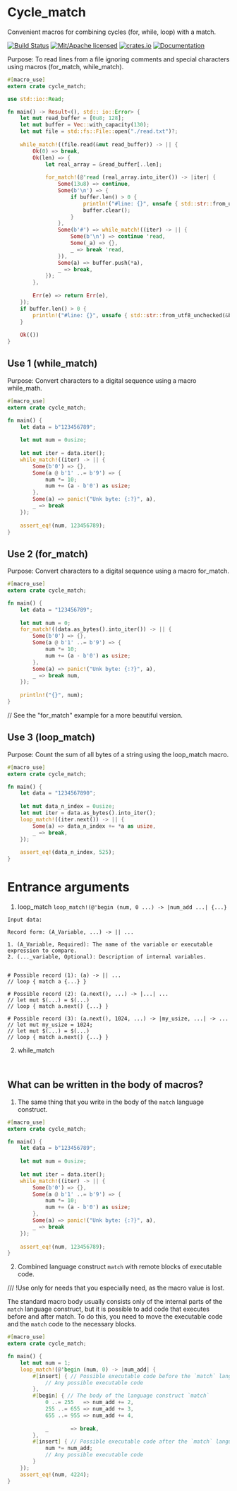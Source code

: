 # Cycle_match

Convenient macros for combining cycles (for, while, loop) with a match.

[![Build Status](https://travis-ci.org/clucompany/cycle_match.svg?branch=master)](https://travis-ci.org/clucompany/cycle_match)
[![Mit/Apache licensed](https://img.shields.io/badge/license-MIT%2FApache--2.0-blue)](./LICENSE)
[![crates.io](http://meritbadge.herokuapp.com/cycle_match)](https://crates.io/crates/cycle_match)
[![Documentation](https://docs.rs/cycle_match/badge.svg)](https://docs.rs/cycle_match)

Purpose: To read lines from a file ignoring comments and special characters using macros (for_match, while_match).


```rust
#[macro_use]
extern crate cycle_match;

use std::io::Read;

fn main() -> Result<(), std:: io::Error> {
	let mut read_buffer = [0u8; 128];
	let mut buffer = Vec::with_capacity(130);
	let mut file = std::fs::File::open("./read.txt")?;
	
	while_match!((file.read(&mut read_buffer)) -> || {
		Ok(0) => break,
		Ok(len) => {
			let real_array = &read_buffer[..len];
			
			for_match!(@'read (real_array.into_iter()) -> |iter| {
				Some(13u8) => continue,
				Some(b'\n') => {
					if buffer.len() > 0 {
						println!("#line: {}", unsafe { std::str::from_utf8_unchecked(&buffer) });
						buffer.clear();
					}
				},
				Some(b'#') => while_match!((iter) -> || {
					Some(b'\n') => continue 'read,
					Some(_a) => {},
					_ => break 'read,
				}),
				Some(a) => buffer.push(*a),
				_ => break,
			});
		},
		
		Err(e) => return Err(e),
	});
	if buffer.len() > 0 {
		println!("#line: {}", unsafe { std::str::from_utf8_unchecked(&buffer) });
	}
	
	Ok(())
}
```

## Use 1 (while_match)

Purpose: Convert characters to a digital sequence using a macro while_math.

```rust
#[macro_use]
extern crate cycle_match;

fn main() {
	let data = b"123456789";
	
	let mut num = 0usize;
	
	let mut iter = data.iter();
	while_match!((iter) -> || {
		Some(b'0') => {},
		Some(a @ b'1' ..= b'9') => {
			num *= 10;
			num += (a - b'0') as usize;
		},
		Some(a) => panic!("Unk byte: {:?}", a),
		_ => break
	});
	
	assert_eq!(num, 123456789);
}
```

## Use 2 (for_match)

Purpose: Convert characters to a digital sequence using a macro for_match.

```rust
#[macro_use]
extern crate cycle_match;

fn main() {
	let data = "123456789";
	
	let mut num = 0;	
	for_match!((data.as_bytes().into_iter()) -> || {
		Some(b'0') => {},
		Some(a @ b'1' ..= b'9') => {
			num *= 10;
			num += (a - b'0') as usize;
		},
		Some(a) => panic!("Unk byte: {:?}", a),
		_ => break num,
	});
	
	println!("{}", num);
}
```

// See the "for_match" example for a more beautiful version.

## Use 3 (loop_match)

Purpose: Count the sum of all bytes of a string using the loop_match macro.

```rust
#[macro_use]
extern crate cycle_match;

fn main() {
	let data = "1234567890";
	
	let mut data_n_index = 0usize;
	let mut iter = data.as_bytes().into_iter();
	loop_match!((iter.next()) -> || {
		Some(a) => data_n_index += *a as usize,
		_ => break,
	});
	
	assert_eq!(data_n_index, 525);
}
```


# Entrance arguments

1. loop_match ```loop_match!(@'begin (num, 0 ...) -> |num_add ...| {...} ```

```
Input data:

Record form: (A_Variable, ...) -> || ...
			
1. (A_Variable, Required): The name of the variable or executable expression to compare.
2. (..._variable, Optional): Description of internal variables.


# Possible record (1): (a) -> || ...
// loop { match a {...} }

# Possible record (2): (a.next(), ...) -> |...| ...
// let mut $(...) = $(...)
// loop { match a.next() {...} }

# Possible record (3): (a.next(), 1024, ...) -> |my_usize, ...| -> ...
// let mut my_usize = 1024;
// let mut $(...) = $(...)
// loop { match a.next() {...} }

```



2. while_match

```
	
```


## What can be written in the body of macros?

1. The same thing that you write in the body of the `match` language construct.

```rust
#[macro_use]
extern crate cycle_match;

fn main() {
	let data = b"123456789";
	
	let mut num = 0usize;
	
	let mut iter = data.iter();
	while_match!((iter) -> || {
		Some(b'0') => {},
		Some(a @ b'1' ..= b'9') => {
			num *= 10;
			num += (a - b'0') as usize;
		},
		Some(a) => panic!("Unk byte: {:?}", a),
		_ => break
	});
	
	assert_eq!(num, 123456789);
}
```

2. Combined language construct `match` with remote blocks of executable code.

/// !Use only for needs that you especially need, as the macro value is lost.

The standard macro body usually consists only of the internal parts of the `match` language construct, but it is possible to add code that executes before and after match. To do this, you need to move the executable code and the `match` code to the necessary blocks.


```rust
#[macro_use]
extern crate cycle_match;

fn main() {
	let mut num = 1;
	loop_match!(@'begin (num, 0) -> |num_add| {
		#[insert] { // Possible executable code before the `match` language construct
			// Any possible executable code
		},
		#[begin] { // The body of the language construct `match`
			0 ..= 255	=> num_add += 2,
			255 ..= 655 => num_add += 3,
			655 ..= 955 => num_add += 4,
			
			_		=> break,
		},
		#[insert] { // Possible executable code after the `match` language construct
			num *= num_add;
			// Any possible executable code
		}
	});
	assert_eq!(num, 4224);
}
```
